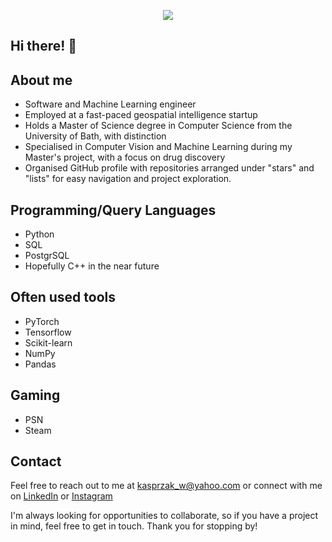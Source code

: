<p align="center">
  <img src="https://user-images.githubusercontent.com/94233121/188243473-c1a93573-8a01-4ad6-a359-e3bd497e74e2.gif" />
</p>

## Hi there! 👋

## About me
* Software and Machine Learning engineer
* Employed at a fast-paced geospatial intelligence startup
* Holds a Master of Science degree in Computer Science from the University of Bath, with distinction
* Specialised in Computer Vision and Machine Learning during my Master's project, with a focus on drug discovery
* Organised GitHub profile with repositories arranged under "stars" and "lists" for easy navigation and project exploration.

## Programming/Query Languages 
* Python
* SQL
* PostgrSQL
* Hopefully C++ in the near future

## Often used tools
* PyTorch
* Tensorflow
* Scikit-learn
* NumPy
* Pandas

## Gaming
* PSN
* Steam

## Contact
Feel free to reach out to me at kasprzak_w@yahoo.com or connect with me on [LinkedIn](https://www.linkedin.com/in/wiktoriakasprzak/) or [Instagram](https://www.instagram.com/wxixcxixa/)

I'm always looking for opportunities to collaborate, so if you have a project in mind, feel free to get in touch. Thank you for stopping by!
